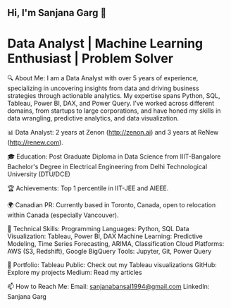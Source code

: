 ## Hi, I'm Sanjana Garg 👋

# Data Analyst | Machine Learning Enthusiast | Problem Solver

🔍 About Me:
I am a Data Analyst with over 5 years of experience, specializing in uncovering insights from data and driving business strategies through actionable analytics. My expertise spans Python, SQL, Tableau, Power BI, DAX, and Power Query. I’ve worked across different domains, from startups to large corporations, and have honed my skills in data wrangling, predictive analytics, and data visualization.

📊 Data Analyst: 2 years at Zenon (http://zenon.ai) and 3 years at ReNew (http://renew.com).

🎓 Education:
Post Graduate Diploma in Data Science from IIIT-Bangalore
Bachelor's Degree in Electrical Engineering from Delhi Technological University (DTU/DCE)

🏆 Achievements: Top 1 percentile in IIT-JEE and AIEEE.

🌍 Canadian PR: Currently based in Toronto, Canada, open to relocation within Canada (especially Vancouver).

🚀 Technical Skills:
Programming Languages: Python, SQL
Data Visualization: Tableau, Power BI, DAX
Machine Learning: Predictive Modeling, Time Series Forecasting, ARIMA, Classification
Cloud Platforms: AWS (S3, Redshift), Google BigQuery
Tools: Jupyter, Git, Power Query

🌟 Portfolio:
Tableau Public: Check out my Tableau visualizations
GitHub: Explore my projects
Medium: Read my articles

📫 How to Reach Me:
Email: sanjanabansal1994@gmail.com
LinkedIn: Sanjana Garg

